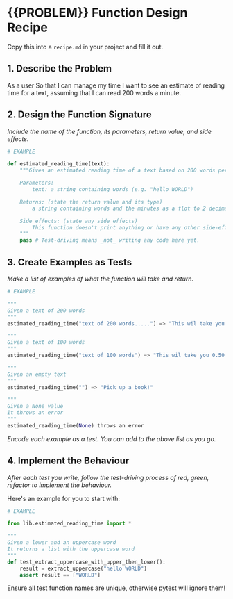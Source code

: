 # {{PROBLEM}} Function Design Recipe

Copy this into a `recipe.md` in your project and fill it out.

## 1. Describe the Problem

As a user
So that I can manage my time
I want to see an estimate of reading time for a text, assuming that I can read 200 words a minute.

## 2. Design the Function Signature

_Include the name of the function, its parameters, return value, and side effects._

```python
# EXAMPLE

def estimated_reading_time(text):
    """Gives an estimated reading time of a text based on 200 words per minute

    Parameters: 
        text: a string containing words (e.g. "hello WORLD")

    Returns: (state the return value and its type)
        a string containing words and the minutes as a flot to 2 decimal places it will take

    Side effects: (state any side effects)
        This function doesn't print anything or have any other side-effects
    """
    pass # Test-driving means _not_ writing any code here yet.
```

## 3. Create Examples as Tests

_Make a list of examples of what the function will take and return._

```python
# EXAMPLE

"""
Given a text of 200 words
"""
estimated_reading_time("text of 200 words.....") => "This wil take you 1.00 minutes to read"

"""
Given a text of 100 words
"""
estimated_reading_time("text of 100 words") => "This wil take you 0.50 minutes to read"

"""
Given an empty text
"""
estimated_reading_time("") => "Pick up a book!"

"""
Given a None value
It throws an error
"""
estimated_reading_time(None) throws an error
```

_Encode each example as a test. You can add to the above list as you go._

## 4. Implement the Behaviour

_After each test you write, follow the test-driving process of red, green, refactor to implement the behaviour._

Here's an example for you to start with:

```python
# EXAMPLE

from lib.estimated_reading_time import *

"""
Given a lower and an uppercase word
It returns a list with the uppercase word
"""
def test_extract_uppercase_with_upper_then_lower():
    result = extract_uppercase("hello WORLD")
    assert result == ["WORLD"]

```

Ensure all test function names are unique, otherwise pytest will ignore them!

